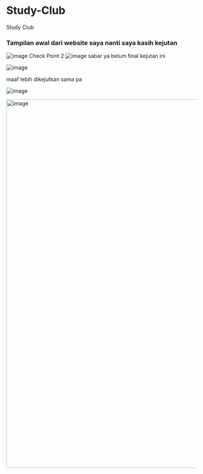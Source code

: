 # Study-Club
Study Club
### Tampilan awal dari website saya nanti saya kasih kejutan
![image](https://github.com/user-attachments/assets/dc26b884-cadc-4646-be3d-c7d389f26eba)
Check Point 2
![image](https://github.com/user-attachments/assets/63e55b8e-a61d-46b3-88fd-2269d6b28dcd)
sabar ya belum final kejutan ini

![image](https://github.com/user-attachments/assets/893f9e0e-d085-422f-aa6b-15555e58fbcd)

maaf lebih dikejutkan sama pa

![image](https://github.com/user-attachments/assets/5934d4a0-a70f-4ea0-90ac-300687aa9509)

<img width="1855" height="978" alt="image" src="https://github.com/user-attachments/assets/a8db1d8a-b962-4a02-9b2f-9d4a4cddbc1d" />

